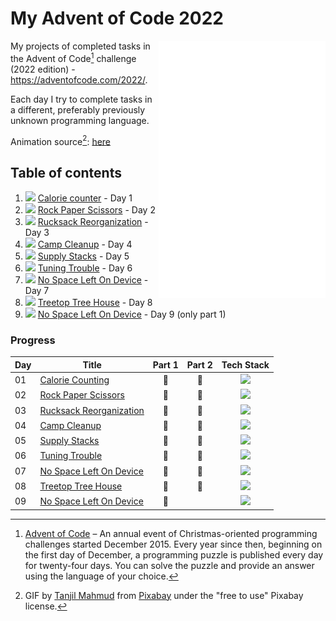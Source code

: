 # My Advent of Code 2022

<a href="https://adventofcode.com/2022/"><img align="right" src="tree.gif" height=412></img></a>

 My projects of completed tasks in the Advent of Code[^aoc] challenge (2022 edition) - https://adventofcode.com/2022/. 
 
 Each day I try to complete tasks in a different, preferably previously unknown programming language.
 
 Animation source[^source]: [here](https://pixabay.com/gifs/christmas-tree-araucaria-columnaris-2527/)
 
 
## Table of contents
 1. <img src="https://img.shields.io/badge/Kotlin-0095D5?&style=for-the-badge&logo=kotlin&logoColor=white" height=15></img> [Calorie counter](https://github.com/SirCypkowskyy/My-Advent-of-Code-2022/tree/main/Day1) - Day 1
 2. <img src="https://img.shields.io/badge/Go-00ADD8?style=for-the-badge&logo=go&logoColor=white" height=15></img> [Rock Paper Scissors](https://github.com/SirCypkowskyy/My-Advent-of-Code-2022/tree/main/Day2) - Day 2
 3. <img src="https://img.shields.io/badge/Dart-0175C2?style=for-the-badge&logo=dart&logoColor=white" height=15></img> [Rucksack Reorganization](https://github.com/SirCypkowskyy/My-Advent-of-Code-2022/tree/main/Day3) - Day 3
 4. <img src="https://img.shields.io/badge/Powershell-2CA5E0?style=for-the-badge&logo=powershell&logoColor=white" height=15></img> [Camp Cleanup](https://github.com/SirCypkowskyy/My-Advent-of-Code-2022/tree/main/Day4) - Day 4
 5. <img src="https://img.shields.io/badge/Lua-2C2D72?style=for-the-badge&logo=lua&logoColor=white" height=15></img> [Supply Stacks](https://github.com/SirCypkowskyy/My-Advent-of-Code-2022/tree/main/Day5) - Day 5
 6. <img src="https://img.shields.io/badge/Ruby-CC342D?style=for-the-badge&logo=ruby&logoColor=white" height=15></img> [Tuning Trouble](https://github.com/SirCypkowskyy/My-Advent-of-Code-2022/tree/main/Day6) - Day 6
 7. <img src="https://img.shields.io/badge/C%23-239120?style=for-the-badge&logo=c-sharp&logoColor=white" height=15></img> [No Space Left On Device](https://github.com/SirCypkowskyy/My-Advent-of-Code-2022/tree/main/Day7) - Day 7
 8. <img src="https://img.shields.io/badge/C%2B%2B-00599C?style=for-the-badge&logo=c%2B%2B&logoColor=white" height=15></img> [Treetop Tree House](https://github.com/SirCypkowskyy/My-Advent-of-Code-2022/tree/main/Day8) - Day 8
 9. <img src="https://img.shields.io/badge/TypeScript-007ACC?style=for-the-badge&logo=typescript&logoColor=white" height=15></img> [No Space Left On Device](https://github.com/SirCypkowskyy/My-Advent-of-Code-2022/tree/main/Day9) - Day 9 (only part 1)

### Progress
| Day | Title                                   | Part 1 | Part 2 | Tech Stack | 
|-----|-----------------------------------------|:------:|:------:|:----------:|
| 01  | [Calorie Counting](https://github.com/SirCypkowskyy/My-Advent-of-Code-2022/tree/main/Day1)        |   🌟   |   🌟   |   <img src="https://img.shields.io/badge/Kotlin-0095D5?&style=for-the-badge&logo=kotlin&logoColor=white" height=15></img>   |
| 02  | [Rock Paper Scissors](https://github.com/SirCypkowskyy/My-Advent-of-Code-2022/tree/main/Day2)     |   🌟   |   🌟   |   <img src="https://img.shields.io/badge/Go-00ADD8?style=for-the-badge&logo=go&logoColor=white" height=15></img>   |
| 03  | [Rucksack Reorganization](https://github.com/SirCypkowskyy/My-Advent-of-Code-2022/tree/main/Day3) |   🌟   |   🌟   |   <img src="https://img.shields.io/badge/Dart-0175C2?style=for-the-badge&logo=dart&logoColor=white" height=15></img>   |
| 04  | [Camp Cleanup](https://github.com/SirCypkowskyy/My-Advent-of-Code-2022/tree/main/Day4)            |   🌟   |   🌟   |   <img src="https://img.shields.io/badge/Powershell-2CA5E0?style=for-the-badge&logo=powershell&logoColor=white" height=15></img>   |
| 05  | [Supply Stacks](https://github.com/SirCypkowskyy/My-Advent-of-Code-2022/tree/main/Day5)            |   🌟   |   🌟   |   <img src="https://img.shields.io/badge/Lua-2C2D72?style=for-the-badge&logo=lua&logoColor=white" height=15></img>   |
| 06  | [Tuning Trouble](https://github.com/SirCypkowskyy/My-Advent-of-Code-2022/tree/main/Day6)            |   🌟   |   🌟   |   <img src="https://img.shields.io/badge/Ruby-CC342D?style=for-the-badge&logo=ruby&logoColor=white" height=15></img>   |
| 07  | [No Space Left On Device](https://github.com/SirCypkowskyy/My-Advent-of-Code-2022/tree/main/Day7)            |   🌟   |   🌟   |   <img src="https://img.shields.io/badge/C%23-239120?style=for-the-badge&logo=c-sharp&logoColor=white" height=15></img>   |
| 08  | [Treetop Tree House](https://github.com/SirCypkowskyy/My-Advent-of-Code-2022/tree/main/Day8)            |   🌟   |   🌟   |   <img src="https://img.shields.io/badge/C%2B%2B-00599C?style=for-the-badge&logo=c%2B%2B&logoColor=white" height=15></img>   |
| 09  | [No Space Left On Device](https://github.com/SirCypkowskyy/My-Advent-of-Code-2022/tree/main/Day9)            |   🌟   |      |   <img src="https://img.shields.io/badge/TypeScript-007ACC?style=for-the-badge&logo=typescript&logoColor=white" height=15></img>   |

[^source]: GIF by [Tanjil Mahmud](https://pixabay.com/users/tanjil-13-31890275/?utm_source=link-attribution&amp;utm_medium=referral&amp;utm_campaign=animation&amp;utm_content=2527) from [Pixabay](https://pixabay.com/?utm_source=link-attribution&amp;utm_medium=referral&amp;utm_campaign=animation&amp;utm_content=2527) under the "free to use" Pixabay license. 
[^aoc]: [Advent of Code](https://adventofcode.com) – An annual event of Christmas-oriented programming challenges started December 2015.
Every year since then, beginning on the first day of December, a programming puzzle is published every day for twenty-four days.
You can solve the puzzle and provide an answer using the language of your choice.
